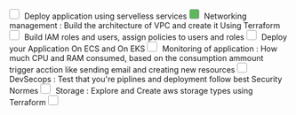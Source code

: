 
<input type="checkbox" id="task1" name="task1" style="display:none;">
<label for="task1" style="cursor: pointer;">
    <span style="display:inline-block;width:16px;height:16px;border:1px solid #aaa;border-radius:3px;background-color:#fff;margin-right:5px;"></span>
    Deploy application using servelless services
</label>

<input type="checkbox" id="task2" name="task2" style="display:none;" checked>
<label for="task2" style="cursor: pointer;">
    <span style="display:inline-block;width:16px;height:16px;border:1px solid #aaa;border-radius:3px;background-color:#5cb85c;margin-right:5px;"></span>
    Networking management : Build the architecture of VPC and create it Using Terraform 
</label>

<input type="checkbox" id="task3" name="task3" style="display:none;">
<label for="task3" style="cursor: pointer;">
    <span style="display:inline-block;width:16px;height:16px;border:1px solid #aaa;border-radius:3px;background-color:#fff;margin-right:5px;"></span>
    Build IAM roles and users, assign policies to users and roles 
</label>

<input type="checkbox" id="task3" name="task3" style="display:none;">
<label for="task3" style="cursor: pointer;">
    <span style="display:inline-block;width:16px;height:16px;border:1px solid #aaa;border-radius:3px;background-color:#fff;margin-right:5px;"></span>
    Deploy your Application On ECS and On EKS 
</label>


<input type="checkbox" id="task3" name="task3" style="display:none;">
<label for="task3" style="cursor: pointer;">
    <span style="display:inline-block;width:16px;height:16px;border:1px solid #aaa;border-radius:3px;background-color:#fff;margin-right:5px;"></span>
    Monitoring of application : How much CPU and RAM consumed, based on the consumption ammount trigger acction like sending email and creating new resources  
</label>

<input type="checkbox" id="task3" name="task3" style="display:none;">
<label for="task3" style="cursor: pointer;">
    <span style="display:inline-block;width:16px;height:16px;border:1px solid #aaa;border-radius:3px;background-color:#fff;margin-right:5px;"></span>
    DevSecops : Test that you're piplines and deployment follow best Security Normes 
</label>

<input type="checkbox" id="task3" name="task3" style="display:none;">
<label for="task3" style="cursor: pointer;">
    <span style="display:inline-block;width:16px;height:16px;border:1px solid #aaa;border-radius:3px;background-color:#fff;margin-right:5px;"></span>
    Storage : Explore and Create aws storage types using Terraform 
</label>

<input type="checkbox" id="task3" name="task3" style="display:none;">
<label for="task3" style="cursor: pointer;">
    <span style="display:inline-block;width:16px;height:16px;border:1px solid #aaa;border-radius:3px;background-color:#fff;margin-right:5px;"></span>
    
</label>
